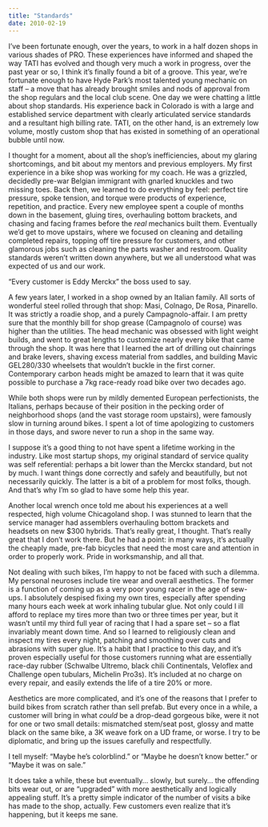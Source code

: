 ```yaml
---
title: "Standards"
date: 2010-02-19
---
```


I&rsquo;ve been fortunate enough, over the years, to work in a half dozen shops in various shades of PRO. These experiences have informed and shaped the way TATI has evolved and though very much a work in progress, over the past year or so, I think it&rsquo;s finally found a bit of a groove. This year, we&rsquo;re fortunate enough to have Hyde Park&rsquo;s most talented young mechanic on staff &ndash; a move that has already brought smiles and nods of approval from the shop regulars and the local club scene. One day we were chatting a little about shop standards. His experience back in Colorado is with a large and established service department with clearly articulated service standards and a resultant high billing rate. TATI, on the other hand, is an extremely low volume, mostly custom shop that has existed in something of an operational bubble until now.

I thought for a moment, about all the shop&rsquo;s inefficiencies, about my glaring shortcomings, and bit about my mentors and previous employers. My first experience in a bike shop was working for my coach. He was a grizzled, decidedly pre-war Belgian immigrant with gnarled knuckles and two missing toes. Back then, we learned to do everything by feel: perfect tire pressure, spoke tension, and torque were products of experience, repetition, and practice. Every new employee spent a couple of months down in the basement, gluing tires, overhauling bottom brackets, and chasing and facing frames before the *real* mechanics built them. Eventually we&rsquo;d get to move upstairs, where we focused on cleaning and detailing completed repairs, topping off tire pressure for customers, and other glamorous jobs such as cleaning the parts washer and restroom. Quality standards weren&rsquo;t written down anywhere, but we all understood what was expected of us and our work. 

&ldquo;Every customer is Eddy Merckx&rdquo; the boss used to say. 

A few years later, I worked in a shop owned by an Italian family. All sorts of wonderful steel rolled through that shop: Masi, Colnago, De Rosa, Pinarello. It was strictly a roadie shop, and a purely Campagnolo-affair. I am pretty sure that the monthly bill for shop grease (Campagnolo of course) was higher than the utilities. The head mechanic was obsessed with light weight builds, and went to great lengths to customize nearly every bike that came through the shop. It was here that I learned the art of drilling out chainrings and brake levers, shaving excess material from saddles, and building Mavic GEL280/330 wheelsets that wouldn&rsquo;t buckle in the first corner. Contemporary carbon heads might be amazed to learn that it was quite possible to purchase a 7kg race-ready road bike over two decades ago. 

While both shops were run by mildly demented European perfectionists, the Italians, perhaps because of their position in the pecking order of neighborhood shops (and the vast storage room upstairs), were famously slow in turning around bikes. I spent a lot of time apologizing to customers in those days, and swore never to run a shop in the same way.

I suppose it&rsquo;s a good thing to not have spent a lifetime working in the industry. Like most startup shops, my original standard of service quality was self referential: perhaps a bit lower than the Merckx standard, but not by much. I want things done correctly and safely and beautifully, but not necessarily quickly. The latter is a bit of a problem for most folks, though. And that&rsquo;s why I&rsquo;m so glad to have some help this year. 

Another local wrench once told me about his experiences at a well respected, high volume Chicagoland shop. I was stunned to learn that the service manager had assemblers overhauling bottom brackets and headsets on new $300 hybrids. That&rsquo;s really great, I thought. That&rsquo;s really great that I don&rsquo;t work there. But he had a point: in many ways, it&rsquo;s actually the cheaply made, pre-fab bicycles that need the most care and attention in order to properly work. Pride in worksmanship, and all that.

Not dealing with such bikes, I&rsquo;m happy to not be faced with such a dilemma. My personal neuroses include tire wear and overall aesthetics. The former is a function of coming up as a very poor young racer in the age of sew-ups. I absolutely despised fixing my own tires, especially after spending many hours each week at work inhaling tubular glue. Not only could I ill afford to replace my tires more than two or three times per year, but it wasn&rsquo;t until my third full year of racing that I had a spare set &ndash; so a flat invariably meant down time. And so I learned to religiously clean and inspect my tires every night, patching and smoothing over cuts and abrasions with super glue. It&rsquo;s a habit that I practice to this day, and it&rsquo;s proven especially useful for those customers running what are essentially race-day rubber (Schwalbe Ultremo, black chili Continentals, Veloflex and Challenge open tubulars, Michelin Pro3s). It&rsquo;s included at no charge on every repair, and easily extends the life of a tire 20% or more.

Aesthetics are more complicated, and it&rsquo;s one of the reasons that I prefer to build bikes from scratch rather than sell prefab. But every once in a while, a customer will bring in what *could* be a drop-dead gorgeous bike, were it not for one or two small details: mismatched stem/seat post, glossy and matte black on the same bike, a 3K weave fork on a UD frame, or worse. I try to be diplomatic, and bring up the issues carefully and respectfully.

I tell myself: &ldquo;Maybe he&rsquo;s colorblind.&rdquo; or &ldquo;Maybe he doesn&rsquo;t know better.&rdquo; or &ldquo;Maybe it was on sale.&rdquo;

It does take a while, these but eventually&hellip; slowly, but surely&hellip; the offending bits wear out, or are &ldquo;upgraded&rdquo; with more aesthetically and logically appealing stuff. It&rsquo;s a pretty simple indicator of the number of visits a bike has made to the shop, actually. Few customers even realize that it&rsquo;s happening, but it keeps me sane.

